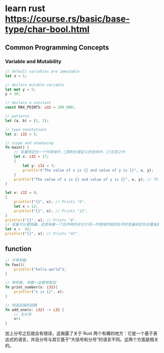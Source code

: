 # learn rust https://course.rs/basic/base-type/char-bool.html

## Common Programming Concepts

### Variable and Mutability

``` rust
// default variables are immutable
let x = 5;

// declare mutable variable
let mut y = 5;
y = 10;

// declare a constant
const MAX_POINTS: u32 = 100_000;

// patterns
let (a, b) = (1, 2);

// type annotations
let z: i32 = 5;

// scope and shadowing
fn main() {
    // 变量绑定在一个作用域中，限制在被定义的快块中，{}包含之中
    let x: i32 = 17;
    {
        let y: i32 = 3;
        println!("The value of x is {} and value of y is {}", x, y);
    }
    println!("The value of x is {} and value of y is {}", x, y); // This won't work.
}

let x: i32 = 8;
{
    println!("{}", x); // Prints "8".
    let x = 12;
    println!("{}", x); // Prints "12".
}
println!("{}", x); // Prints "8".
// 变量可以被隐藏。这意味着一个后声明的并位于同一作用域的相同名字的变量绑定将会覆盖前一个变量绑定
let x =  42;
println!("{}", x); // Prints "42".
```

## function

``` rust
// 不带参数
fn foo(){
    println!("hello world");
}

// 带参数, 参数一定要带类型
fn print_number(x: i32){
    println!("x is {}", x);
}

// 待返回值的函数
fn add_one(x: i32) -> i32 {
    // 无分号
    x+1
}
```

加上分号之后就会有错误，这揭露了关于 Rust 两个有趣的地方：它是一个基于表达式的语言，并且分号与其它基于“大括号和分号”的语言不同。这两个方面是相关的。
